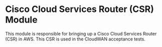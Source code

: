 Cisco Cloud Services Router (CSR) Module
=

This module is responsible for bringing up a Cisco Cloud Services Router (CSR)
in AWS. This CSR is used in the CloudWAN acceptance tests.
